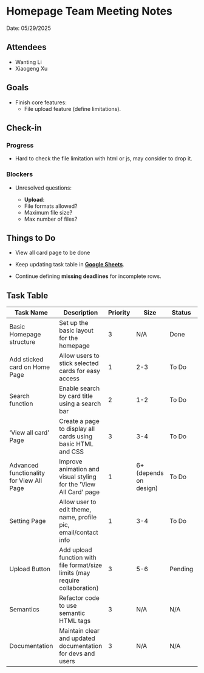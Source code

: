 # Homepage Team Meeting Notes

Date: 05/29/2025

## Attendees

* Wanting Li
* Xiaogeng Xu

## Goals
* Finish core features:
  * File upload feature (define limitations).

## Check-in

### Progress

* Hard to check the file limitation with html or js, may consider to drop it.


### Blockers

* Unresolved questions:

  * **Upload**:
  * File formats allowed?
  * Maximum file size?
  * Max number of files?

## Things to Do

* View all card page to be done

* Keep updating task table in [**Google Sheets**](https://docs.google.com/spreadsheets/d/1r9mgNuQNEs5BKenZrCYRvASA2GJZQ0jmovIXWe67_6A/edit?gid=0#gid=0).

* Continue defining **missing deadlines** for incomplete rows.


## Task Table
| **Task Name** | **Description** | **Priority** | **Size** | **Status** | **Deadline** |
| --- | --- | --- | --- | --- | --- |
| Basic Homepage structure | Set up the basic layout for the homepage | 3 | N/A | Done | N/A |
| Add sticked card on Home Page | Allow users to stick selected cards for easy access | 1 | 2-3 | To Do | N/A |
| Search function | Enable search by card title using a search bar | 2 | 1-2 | To Do | N/A |
| ‘View all card’ Page | Create a page to display all cards using basic HTML and CSS | 3 | 3-4 | To Do | N/A |
| Advanced functionality for View All Page | Improve animation and visual styling for the 'View All Card' page | 1 | 6+ (depends on design) | To Do | N/A |
| Setting Page | Allow user to edit theme, name, profile pic, email/contact info | 1 | 3-4 | To Do | N/A |
| Upload Button | Add upload function with file format/size limits (may require collaboration) | 3 | 5-6 | Pending | N/A |
| Semantics | Refactor code to use semantic HTML tags | 3 | N/A | N/A | N/A |
| Documentation | Maintain clear and updated documentation for devs and users | 3 | N/A | N/A | N/A |
